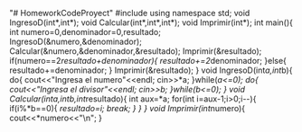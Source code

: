 "# HomeworkCodeProyect" 
#include<iostream>
using namespace std;
void IngresoD(int*,int*);
void Calcular(int*,int*,int*);
void Imprimir(int*);
int main(){
	int numero=0,denominador=0,resultado;
	IngresoD(&numero,&denominador);
	Calcular(&numero,&denominador,&resultado);
	Imprimir(&resultado);
	if(numero==2*resultado+denominador){
		resultado+=2*denominador;
	}else{
		resultado+=denominador;
	}
	Imprimir(&resultado);
}
void IngresoD(int*a,int*b){
	do{
		cout<<"Ingresa el numero"<<endl;
		cin>>*a;
	}while(*a<=0);
	do{
		cout<<"Ingresa el divisor"<<endl;
		cin>>*b;
	}while(*b<=0);
}
void Calcular(int*a,int*b,int*resultado){
	int aux=*a;
	for(int i=aux-1;i>0;i--){
		if(i%*b==0){
			*resultado=i;
			break;
		}
	}
}
void Imprimir(int*numero){
	cout<<*numero<<"\n";
}
